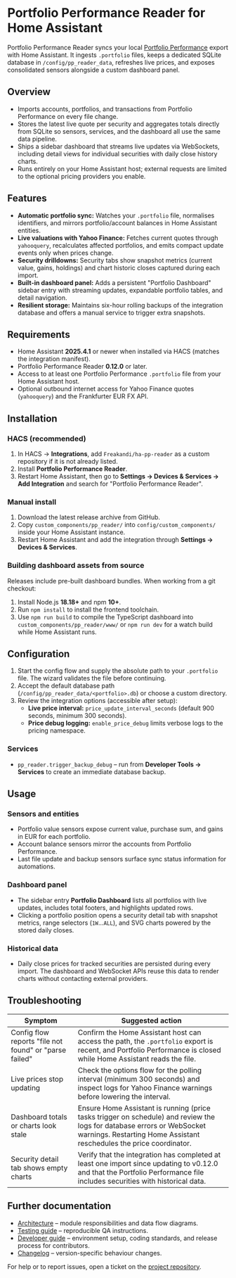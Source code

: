 # Portfolio Performance Reader for Home Assistant

Portfolio Performance Reader syncs your local [Portfolio Performance](https://www.portfolio-performance.info/) export with Home Assistant. It ingests `.portfolio` files, keeps a dedicated SQLite database in `/config/pp_reader_data`, refreshes live prices, and exposes consolidated sensors alongside a custom dashboard panel.

## Overview
- Imports accounts, portfolios, and transactions from Portfolio Performance on every file change.
- Stores the latest live quote per security and aggregates totals directly from SQLite so sensors, services, and the dashboard all use the same data pipeline.
- Ships a sidebar dashboard that streams live updates via WebSockets, including detail views for individual securities with daily close history charts.
- Runs entirely on your Home Assistant host; external requests are limited to the optional pricing providers you enable.

## Features
- **Automatic portfolio sync:** Watches your `.portfolio` file, normalises identifiers, and mirrors portfolio/account balances in Home Assistant entities.
- **Live valuations with Yahoo Finance:** Fetches current quotes through `yahooquery`, recalculates affected portfolios, and emits compact update events only when prices change.
- **Security drilldowns:** Security tabs show snapshot metrics (current value, gains, holdings) and chart historic closes captured during each import.
- **Built-in dashboard panel:** Adds a persistent "Portfolio Dashboard" sidebar entry with streaming updates, expandable portfolio tables, and detail navigation.
- **Resilient storage:** Maintains six-hour rolling backups of the integration database and offers a manual service to trigger extra snapshots.

## Requirements
- Home Assistant **2025.4.1** or newer when installed via HACS (matches the integration manifest).
- Portfolio Performance Reader **0.12.0** or later.
- Access to at least one Portfolio Performance `.portfolio` file from your Home Assistant host.
- Optional outbound internet access for Yahoo Finance quotes (`yahooquery`) and the Frankfurter EUR FX API.

## Installation
### HACS (recommended)
1. In HACS → **Integrations**, add `Freakandi/ha-pp-reader` as a custom repository if it is not already listed.
2. Install **Portfolio Performance Reader**.
3. Restart Home Assistant, then go to **Settings → Devices & Services → Add Integration** and search for "Portfolio Performance Reader".

### Manual install
1. Download the latest release archive from GitHub.
2. Copy `custom_components/pp_reader/` into `config/custom_components/` inside your Home Assistant instance.
3. Restart Home Assistant and add the integration through **Settings → Devices & Services**.

### Building dashboard assets from source
Releases include pre-built dashboard bundles. When working from a git checkout:
1. Install Node.js **18.18+** and npm **10+**.
2. Run `npm install` to install the frontend toolchain.
3. Use `npm run build` to compile the TypeScript dashboard into `custom_components/pp_reader/www/` or `npm run dev` for a watch build while Home Assistant runs.

## Configuration
1. Start the config flow and supply the absolute path to your `.portfolio` file. The wizard validates the file before continuing.
2. Accept the default database path (`/config/pp_reader_data/<portfolio>.db`) or choose a custom directory.
3. Review the integration options (accessible after setup):
   - **Live price interval:** `price_update_interval_seconds` (default 900 seconds, minimum 300 seconds).
   - **Price debug logging:** `enable_price_debug` limits verbose logs to the pricing namespace.

### Services
- `pp_reader.trigger_backup_debug` – run from **Developer Tools → Services** to create an immediate database backup.

## Usage
### Sensors and entities
- Portfolio value sensors expose current value, purchase sum, and gains in EUR for each portfolio.
- Account balance sensors mirror the accounts from Portfolio Performance.
- Last file update and backup sensors surface sync status information for automations.

### Dashboard panel
- The sidebar entry **Portfolio Dashboard** lists all portfolios with live updates, includes total footers, and highlights updated rows.
- Clicking a portfolio position opens a security detail tab with snapshot metrics, range selectors (`1W`…`ALL`), and SVG charts powered by the stored daily closes.

### Historical data
- Daily close prices for tracked securities are persisted during every import. The dashboard and WebSocket APIs reuse this data to render charts without contacting external providers.

## Troubleshooting
| Symptom | Suggested action |
| --- | --- |
| Config flow reports "file not found" or "parse failed" | Confirm the Home Assistant host can access the path, the `.portfolio` export is recent, and Portfolio Performance is closed while Home Assistant reads the file. |
| Live prices stop updating | Check the options flow for the polling interval (minimum 300 seconds) and inspect logs for Yahoo Finance warnings before lowering the interval. |
| Dashboard totals or charts look stale | Ensure Home Assistant is running (price tasks trigger on schedule) and review the logs for database errors or WebSocket warnings. Restarting Home Assistant reschedules the price coordinator. |
| Security detail tab shows empty charts | Verify that the integration has completed at least one import since updating to v0.12.0 and that the Portfolio Performance file includes securities with historical data. |

## Further documentation
- [Architecture](ARCHITECTURE.md) – module responsibilities and data flow diagrams.
- [Testing guide](TESTING.md) – reproducible QA instructions.
- [Developer guide](README-dev.md) – environment setup, coding standards, and release process for contributors.
- [Changelog](CHANGELOG.md) – version-specific behaviour changes.

For help or to report issues, open a ticket on the [project repository](https://github.com/Freakandi/ha-pp-reader/issues).
